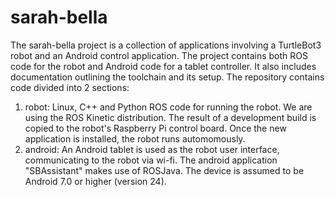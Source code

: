 # sarah-bella
The sarah-bella project is a collection of applications involving a TurtleBot3 robot and an Android control application. The project contains both ROS code for the robot and
Android code for a tablet controller. It also includes documentation outlining the toolchain and its setup.
The repository contains code divided into 2 sections:
1) robot: Linux, C++ and Python ROS code for running the robot. We are using the ROS Kinetic distribution. The result of a development build is copied to
          the robot's Raspberry Pi control board. Once the new application is installed, the robot runs automomously.
2) android: An Android tablet is used as the robot user interface, communicating to the robot via wi-fi. The android application "SBAssistant"
         makes use of ROSJava. The device is assumed to be Android 7.0 or higher (version 24).
